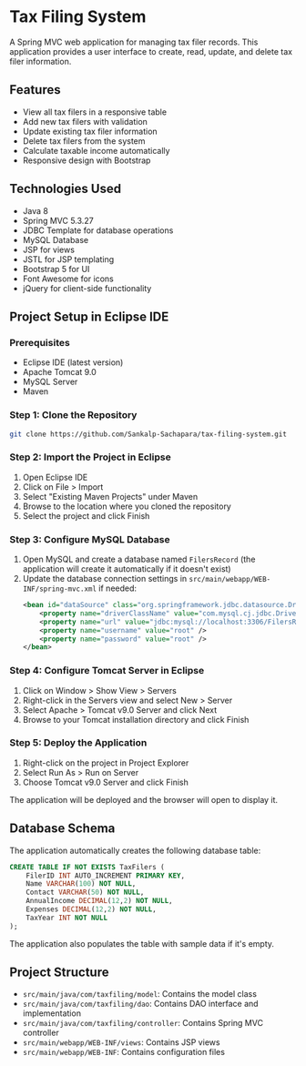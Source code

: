 # Tax Filing System

A Spring MVC web application for managing tax filer records. This application provides a user interface to create, read, update, and delete tax filer information.

## Features

- View all tax filers in a responsive table
- Add new tax filers with validation
- Update existing tax filer information
- Delete tax filers from the system
- Calculate taxable income automatically
- Responsive design with Bootstrap

## Technologies Used

- Java 8
- Spring MVC 5.3.27
- JDBC Template for database operations
- MySQL Database
- JSP for views
- JSTL for JSP templating
- Bootstrap 5 for UI
- Font Awesome for icons
- jQuery for client-side functionality

## Project Setup in Eclipse IDE

### Prerequisites

- Eclipse IDE (latest version)
- Apache Tomcat 9.0
- MySQL Server
- Maven

### Step 1: Clone the Repository

```bash
git clone https://github.com/Sankalp-Sachapara/tax-filing-system.git
```

### Step 2: Import the Project in Eclipse

1. Open Eclipse IDE
2. Click on File > Import
3. Select "Existing Maven Projects" under Maven
4. Browse to the location where you cloned the repository
5. Select the project and click Finish

### Step 3: Configure MySQL Database

1. Open MySQL and create a database named `FilersRecord` (the application will create it automatically if it doesn't exist)
2. Update the database connection settings in `src/main/webapp/WEB-INF/spring-mvc.xml` if needed:
   ```xml
   <bean id="dataSource" class="org.springframework.jdbc.datasource.DriverManagerDataSource">
       <property name="driverClassName" value="com.mysql.cj.jdbc.Driver" />
       <property name="url" value="jdbc:mysql://localhost:3306/FilersRecord?createDatabaseIfNotExist=true&amp;useSSL=false" />
       <property name="username" value="root" />
       <property name="password" value="root" />
   </bean>
   ```

### Step 4: Configure Tomcat Server in Eclipse

1. Click on Window > Show View > Servers
2. Right-click in the Servers view and select New > Server
3. Select Apache > Tomcat v9.0 Server and click Next
4. Browse to your Tomcat installation directory and click Finish

### Step 5: Deploy the Application

1. Right-click on the project in Project Explorer
2. Select Run As > Run on Server
3. Choose Tomcat v9.0 Server and click Finish

The application will be deployed and the browser will open to display it.

## Database Schema

The application automatically creates the following database table:

```sql
CREATE TABLE IF NOT EXISTS TaxFilers (
    FilerID INT AUTO_INCREMENT PRIMARY KEY,
    Name VARCHAR(100) NOT NULL,
    Contact VARCHAR(50) NOT NULL,
    AnnualIncome DECIMAL(12,2) NOT NULL,
    Expenses DECIMAL(12,2) NOT NULL,
    TaxYear INT NOT NULL
);
```

The application also populates the table with sample data if it's empty.

## Project Structure

- `src/main/java/com/taxfiling/model`: Contains the model class
- `src/main/java/com/taxfiling/dao`: Contains DAO interface and implementation
- `src/main/java/com/taxfiling/controller`: Contains Spring MVC controller
- `src/main/webapp/WEB-INF/views`: Contains JSP views
- `src/main/webapp/WEB-INF`: Contains configuration files
